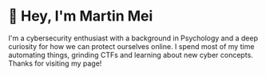 # 👋 Hey, I'm Martin Mei

I'm a cybersecurity enthusiast with a background in Psychology and a deep curiosity for how we can protect ourselves online. I spend most of my time automating things, grinding CTFs and learning about new cyber concepts. Thanks for visiting my page!
